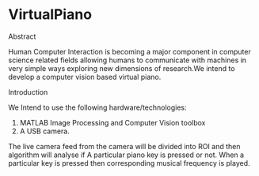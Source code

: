 # VirtualPiano



Abstract

Human Computer Interaction is becoming a major component in computer science related fields allowing humans to communicate with machines in very simple ways exploring new dimensions of research.We intend to develop a computer vision based virtual piano.

Introduction

We Intend to use the following hardware/technologies:
1. MATLAB Image Processing and Computer Vision toolbox
2. A USB camera.

The live camera feed from the camera will be divided into ROI and then algorithm will analyse if A particular piano key is pressed or not. When a particular key is pressed then corresponding musical frequency is played.
